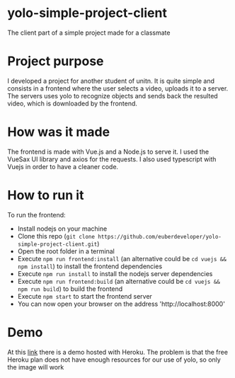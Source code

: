 # yolo-simple-project-client
The client part of a simple project made for a classmate

# Project purpose

I developed a project for another student of unitn. It is quite simple and consists in a frontend where the user selects a video, uploads it to a server. 
The servers uses yolo to recognize objects and sends back the resulted video, which is downloaded by the frontend.

# How was it made

The frontend is made with Vue.js and a Node.js to serve it. I used the VueSax UI library and axios for the requests. I also used typescript with Vuejs in order to have a cleaner code.

# How to run it

To run the frontend:

* Install nodejs on your machine
* Clone this repo (`git clone https://github.com/euberdeveloper/yolo-simple-project-client.git`)
* Open the root folder in a terminal
* Execute `npm run frontend:install` (an alternative could be `cd vuejs && npm install`) to install the frontend dependencies
* Execute `npm run install` to install the nodejs server dependencies
* Execute `npm run frontend:build` (an alternative could be `cd vuejs && npm run build`) to build the frontend
* Execute `npm start` to start the frontend server
* You can now open your browser on the address 'http://localhost:8000'

# Demo

At this [link](https://yolo-simple-project-client.herokuapp.com) there is a demo hosted with Heroku. The problem is that the free Heroku plan does not have enough resources for our use of yolo, so only the image will work
